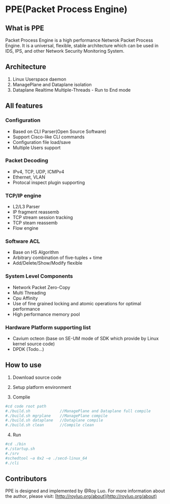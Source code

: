 PPE(Packet Process Engine)
======

## What is PPE
Packet Process Engine is a high performance Netwrok Packet Process Engine. It is a universal, flexible,  stable architecture which can be used in IDS, IPS, and other Network Security Monitoring System.

## Architecture
1. Linux Userspace daemon
2. ManagePlane and Dataplane isolation
3. Dataplane Realtime Multiple-Threads - Run to End mode

## All features
### Configuration
- Based on CLI Parser(Open Source Software)
- Support Cisco-like CLI commands
- Configuration file load/save
- Multiple Users support

### Packet Decoding
- IPv4, TCP, UDP, ICMPv4
- Ethernet, VLAN
- Protocal inspect plugin supporting

### TCP/IP engine
- L2/L3 Parser
- IP fragment reassemb
- TCP stream session tracking
- TCP steam reassemb
- Flow engine

### Software ACL
- Base on HS Algorithm
- Arbitrary combination of five-tuples + time
- Add/Delete/Show/Modify flexible
  
### System Level Components
- Network Packet Zero-Copy
- Multi Threading
- Cpu Affinity
- Use of fine grained locking and atomic operations for optimal performance
- High performance memory pool

### Hardware Platform supporting list
- Cavium octeon (base on SE-UM mode of SDK which provide by Linux kernel source code)
- DPDK (Todo...) 

## How to use
1. Download source code

2. Setup platform environment

3. Complie
```bash
#cd code root path
#./build.sh             //ManagePlane and Dataplane full compile
#./build.sh mgrplane    //ManagePlane compile 
#./build.sh dataplane   //Dataplane compile
#./build.sh clean       //Compile clean
```

4. Run
```bash
#cd ./bin
#./startup.sh
#./srv
#schedtool –a 0x2 –e ./secd-linux_64
#./cli
```

## Contributors
PPE is designed and implemented by @Roy Luo. For more information about the author, please visit: [http://royluo.org/about](http://royluo.org/about)
